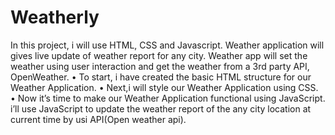 # Weatherly
In this project, i will use HTML, CSS and Javascript. Weather application will gives live update of weather report for any city.
Weather app will set the weather using user
interaction and get the weather from a 3rd
party API, OpenWeather.
• To start, i have created the basic HTML structure for our Weather Application.
• Next,i will style our Weather Application using
CSS.
• Now it’s time to make our Weather Application functional using JavaScript. i’ll use
JavaScript to update the weather report of
the any city location at current time by usi
API(Open weather api).
